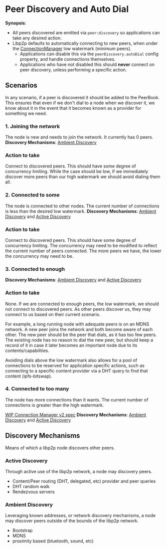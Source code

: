 # Peer Discovery and Auto Dial

**Synopsis**:
* All peers discovered are emitted via `peer:discovery` so applications can take any desired action.
* Libp2p defaults to automatically connecting to new peers, when under the [ConnectionManager](https://github.com/libp2p/js-libp2p-connection-manager) low watermark (minimum peers).
  * Applications can disable this via the `peerDiscovery.autoDial` config property, and handle connections themselves.
  * Applications who have not disabled this should **never** connect on peer discovery, unless performing a specific action.

## Scenarios
In any scenario, if a peer is discovered it should be added to the PeerBook. This ensures that
even if we don't dial to a node when we discover it, we know about it in the event that it
becomes known as a provider for something we need.

### 1. Joining the network
The node is new and needs to join the network. It currently has 0 peers.
**Discovery Mechanisms**: [Ambient Discovery](#ambient-discovery)

### Action to take
Connect to discovered peers. This should have some degree of concurrency limiting. While the case should be low, if we immediately discover more peers than our high watermark we should avoid dialing them all.

### 2. Connected to some
The node is connected to other nodes. The current number of connections is less than the desired low watermark.
**Discovery Mechanisms**: [Ambient Discovery](#ambient-discovery) and [Active Discovery](#active-discovery)

### Action to take
Connect to discovered peers. This should have some degree of concurrency limiting. The concurrency may need to be modified to reflect the current number of peers connected. The more peers we have, the lower the concurrency may need to be.

### 3. Connected to enough
**Discovery Mechanisms**: [Ambient Discovery](#ambient-discovery) and [Active Discovery](#active-discovery)

### Action to take
None. If we are connected to enough peers, the low watermark, we should not connect to discovered peers. As other peers discover us, they may connect to us based on their current scenario.

For example, a long running node with adequate peers is on an MDNS network. A new peer joins the network and both become aware of each other. The new peer should be the peer that dials, as it has too few peers. The existing node has no reason to dial the new peer, but should keep a record of it in case it later becomes an important node due to its contents/capabilities.

Avoiding dials above the low watermark also allows for a pool of connections to be reserved for application specific actions, such as connecting to a specific content provider via a DHT query to find that content (ipfs-bitswap).

### 4. Connected to too many
The node has more connections than it wants. The current number of connections is greater than the high watermark.

[WIP Connection Manager v2 spec](https://github.com/libp2p/specs/pull/161)
**Discovery Mechanisms**: [Ambient Discovery](#ambient-discovery) and [Active Discovery](#active-discovery)

## Discovery Mechanisms
Means of which a libp2p node discovers other peers.

### Active Discovery
Through active use of the libp2p network, a node may discovery peers.

* Content/Peer routing (DHT, delegated, etc) provider and peer queries
* DHT random walk
* Rendezvous servers

### Ambient Discovery
Leveraging known addresses, or network discovery mechanisms, a node may discover peers outside of the bounds of the libp2p network.

* Bootstrap
* MDNS
* proximity based (bluetooth, sound, etc)
